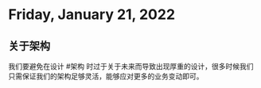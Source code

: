 # Friday, January 21, 2022

## 关于架构

我们要避免在设计 #架构 时过于关于未来而导致出现厚重的设计，很多时候我们只需保证我们的架构足够灵活，能够应对更多的业务变动即可。